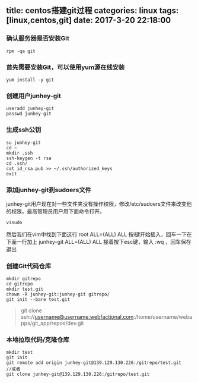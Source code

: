 title: centos搭建git过程
categories: linux
tags: [linux,centos,git]
date: 2017-3-20 22:18:00
---
### 确认服务器是否安装Git
```
rpm -qa git
```
### 首先需要安装Git，可以使用yum源在线安装
```
yum install -y git
```

### 创建用户junhey-git
```
useradd junhey-git
passwd junhey-git

```

### 生成ssh公钥
```
su junhey-git
cd ~
mkdir .ssh
ssh-keygen -t rsa
cd .ssh/
cat id_rsa.pub >> ~/.ssh/authorized_keys
exit
```
### 添加junhey-git到sudoers文件
junhey-git用户现在对一些文件夹没有操作权限，修改/etc/sudoers文件来改变他的权限。最高管理员用户用下面命令打开。
```
visudo
```
然后我们在vim中找到下面这行
root ALL=(ALL) ALL
按i键开始插入，回车一下在下面一行加上
junhey-git ALL=(ALL) ALL
接着按下esc键，输入 :wq ，回车保存退出

### 创建Git代码仓库
```
mkdir gitrepo
cd gitrepo
mkdir test.git
chown -R junhey-git:junhey-git gitrepo/
git init --bare test.git
```
>git clone ssh://username@username.webfactional.com:/home/username/webapps/git_app/repos/dev.git
### 本地拉取代码/克隆仓库
```
mkdir test
git init
git remote add origin junhey-git@139.129.130.226:/gitrepo/test.git
//或者
git clone junhey-git@139.129.130.226:/gitrepo/test.git
```